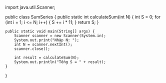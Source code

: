 import java.util.Scanner;

public class SumSeries {
    public static int calculateSum(int N) {
        int S = 0;
        for (int i = 1; i <= N; i++) {
            S += i * 11;
        }
        return S;
    }

    public static void main(String[] args) {
        Scanner scanner = new Scanner(System.in);
        System.out.print("Nhập N: ");
        int N = scanner.nextInt();
        scanner.close();
        
        int result = calculateSum(N);
        System.out.println("Tổng S = " + result);
    }
}
